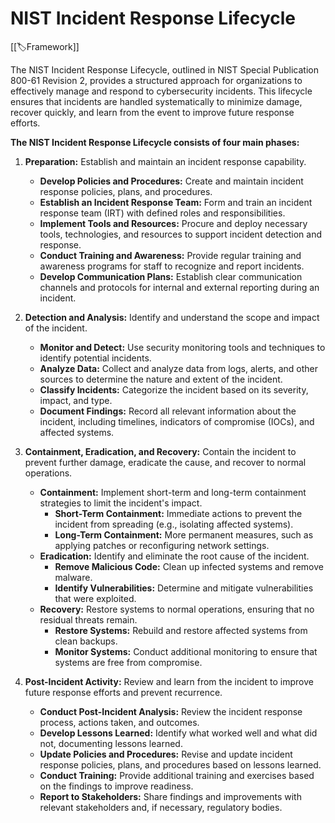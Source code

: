 
# NIST Incident Response Lifecycle

[[🏷️Framework]]

The NIST Incident Response Lifecycle, outlined in NIST Special Publication 800-61 Revision 2, provides a structured approach for organizations to effectively manage and respond to cybersecurity incidents. This lifecycle ensures that incidents are handled systematically to minimize damage, recover quickly, and learn from the event to improve future response efforts.

**The NIST Incident Response Lifecycle consists of four main phases:**

1. **Preparation:** Establish and maintain an incident response capability.
	- **Develop Policies and Procedures:** Create and maintain incident response policies, plans, and procedures.
	- **Establish an Incident Response Team:** Form and train an incident response team (IRT) with defined roles and responsibilities.
	- **Implement Tools and Resources:** Procure and deploy necessary tools, technologies, and resources to support incident detection and response.
	- **Conduct Training and Awareness:** Provide regular training and awareness programs for staff to recognize and report incidents.
	- **Develop Communication Plans:** Establish clear communication channels and protocols for internal and external reporting during an incident.

2. **Detection and Analysis:** Identify and understand the scope and impact of the incident.
	- **Monitor and Detect:** Use security monitoring tools and techniques to identify potential incidents.
	- **Analyze Data:** Collect and analyze data from logs, alerts, and other sources to determine the nature and extent of the incident.
	- **Classify Incidents:** Categorize the incident based on its severity, impact, and type.
	- **Document Findings:** Record all relevant information about the incident, including timelines, indicators of compromise (IOCs), and affected systems.

3. **Containment, Eradication, and Recovery:** Contain the incident to prevent further damage, eradicate the cause, and recover to normal operations.
	- **Containment:** Implement short-term and long-term containment strategies to limit the incident's impact.
	    - **Short-Term Containment:** Immediate actions to prevent the incident from spreading (e.g., isolating affected systems).
	    - **Long-Term Containment:** More permanent measures, such as applying patches or reconfiguring network settings.
	- **Eradication:** Identify and eliminate the root cause of the incident.
	    - **Remove Malicious Code:** Clean up infected systems and remove malware.
	    - **Identify Vulnerabilities:** Determine and mitigate vulnerabilities that were exploited.
	- **Recovery:** Restore systems to normal operations, ensuring that no residual threats remain.
	    - **Restore Systems:** Rebuild and restore affected systems from clean backups.
	    - **Monitor Systems:** Conduct additional monitoring to ensure that systems are free from compromise.

4. **Post-Incident Activity:** Review and learn from the incident to improve future response efforts and prevent recurrence.
	- **Conduct Post-Incident Analysis:** Review the incident response process, actions taken, and outcomes.
	- **Develop Lessons Learned:** Identify what worked well and what did not, documenting lessons learned.
	- **Update Policies and Procedures:** Revise and update incident response policies, plans, and procedures based on lessons learned.
	- **Conduct Training:** Provide additional training and exercises based on the findings to improve readiness.
	- **Report to Stakeholders:** Share findings and improvements with relevant stakeholders and, if necessary, regulatory bodies.
